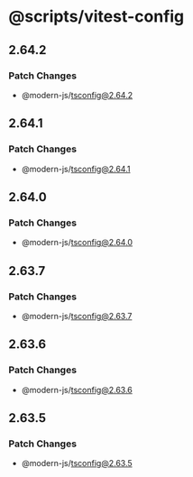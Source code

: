 # @scripts/vitest-config

## 2.64.2

### Patch Changes

- @modern-js/tsconfig@2.64.2

## 2.64.1

### Patch Changes

- @modern-js/tsconfig@2.64.1

## 2.64.0

### Patch Changes

- @modern-js/tsconfig@2.64.0

## 2.63.7

### Patch Changes

- @modern-js/tsconfig@2.63.7

## 2.63.6

### Patch Changes

- @modern-js/tsconfig@2.63.6

## 2.63.5

### Patch Changes

- @modern-js/tsconfig@2.63.5
